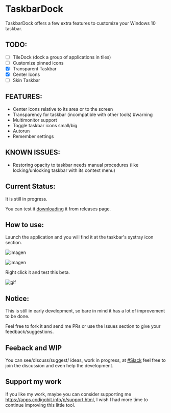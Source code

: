 # TaskbarDock

TaskbarDock offers a few extra features to customize your Windows 10 taskbar.

## TODO:
- [ ] TileDock (dock a group of applications in tiles)
- [ ] Customize pinned icons
- [x] Transparent Taskbar
- [x] Center Icons
- [ ] Skin Taskbar

## FEATURES:
- Center icons relative to its area or to the screen
- Transparency for taskbar (incompatible with other tools) #warning
- Multimonitor support
- Toggle taskbar icons small/big
- Autorun
- Remember settings

## KNOWN ISSUES:
- Restoring opacity to taskbar needs manual procedures (like locking/unlocking taskbar with its context menu)

## Current Status:

It is still in progress. 

You can test it [downloading](https://github.com/vhanla/taskbardock/releases) it from releases page.

## How to use:

Launch the application and you will find it at the taskbar's systray icon section.

![imagen](https://user-images.githubusercontent.com/1015823/60865748-4c8a5a00-a1ec-11e9-8a50-405a971a3fad.png)


![imagen](https://user-images.githubusercontent.com/1015823/60954759-25ec2200-a2c5-11e9-90ec-14a205ffdf4f.png)


Right click it and test this beta.

![gif](https://lh3.googleusercontent.com/yFq8lfKf40sOwvvdvmEczLOS0DG0dZsxvtKADrJpz_FIkrDYZxzVyoOAT86Ql4KDQRB70xEsHR21MO6gLgR4D_xdoy3dlrW57vep60uKh8LGV36m8WkIa3iuEvO0aYAkWinVLip_7QO2wiRWKz80owPRQtcMTlw9ikr9G2SMiekOaMabWMkCGSUOBSRMHuwLOFGSFZXBaKfFb8D_wwdp0eADkC_cPKDxK1EqVU12KYQuuYb35VaFmgna6A2j1XPnTMZMN15r97uRfYa0VaOFmQlmv932JCxRz9f41feRpSS8Fu24bhCkO5shEEZF6ifkRK8jGY7x9OroZ-iMWwdDZSAPm8V1TuQ0dPZSZ1o7pR85wYZ-xP6t7Zg9Sj34Mo_k2HkGYKv6X3FY8nvYKc0wUL34Ce5Uf9X6GKE4U921gZXAdu3oGzhhEOGMqjST6GdJuSI87b0kGjCROjlgc3dJRJ2mM5l3GJHL_qk2Ul3HBOSLVYeaz7QLy7IWsKgxvJvCV2VJM6FEmPOczfBqDyIWZOEAh8GIbgN43MfgdtpLHbr_JGxh3r5dwO6XPZLTOe8ukT3m09Of7PKfguOwoR6oBDoz_-O9AAtMniNzGjZFCIVf2-hQrggkHD2fOwO51zxWzPJxMNN793kiGQkkfZBfY-yZuBP6bhE_5_iKJnBg0Ku5khp4vj-S1H4=w1366-h234-no)

## Notice:

This is still in early development, so bare in mind it has a lot of improvement to be done.

Feel free to fork it and send me PRs or use the Issues section to give your feedback/suggestions.

## Feeback and WIP
You can see/discuss/suggest/ ideas, work in progress, at [#Slack](https://join.slack.com/t/codigobit/shared_invite/enQtNzI0Nzk2NDU5OTg4LWE2Zjk2OGYxNWZmOGVjMzRmNDc4YTAyNzY5ZjVkYWUzZTc1MzJkNjcxNzQ1ODI4ZjkxNWE0ZTcyMDEyYzUzZTE) feel free to join the discussion and even help the development.

## Support my work

If you like my work, maybe you can consider supporting me https://apps.codigobit.info/p/support.html, I wish I had more time to continue improving this little tool. 
